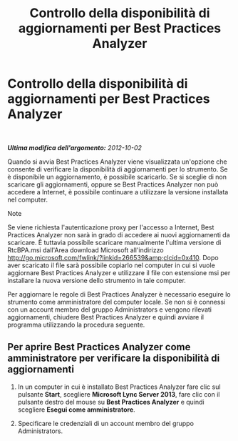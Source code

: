 ﻿---
title: Controllo della disponibilità di aggiornamenti per Best Practices Analyzer
TOCTitle: Controllo della disponibilità di aggiornamenti per Best Practices Analyzer
ms:assetid: 06f1da8b-99a7-4871-911e-bfb7542baced
ms:mtpsurl: https://technet.microsoft.com/it-it/library/JJ204645(v=OCS.15)
ms:contentKeyID: 49299568
ms.date: 08/24/2015
mtps_version: v=OCS.15
ms.translationtype: HT
---

# Controllo della disponibilità di aggiornamenti per Best Practices Analyzer

 

_**Ultima modifica dell'argomento:** 2012-10-02_

Quando si avvia Best Practices Analyzer viene visualizzata un'opzione che consente di verificare la disponibilità di aggiornamenti per lo strumento. Se è disponibile un aggiornamento, è possibile scaricarlo. Se si sceglie di non scaricare gli aggiornamenti, oppure se Best Practices Analyzer non può accedere a Internet, è possibile continuare a utilizzare la versione installata nel computer.


> [!NOTE]
> Se viene richiesta l'autenticazione proxy per l'accesso a Internet, Best Practices Analyzer non sarà in grado di accedere ai nuovi aggiornamenti da scaricare. È tuttavia possibile scaricare manualmente l'ultima versione di RtcBPA.msi dall'Area download Microsoft all'indirizzo <A class=uri href="http://go.microsoft.com/fwlink/?linkid=266539%26clcid=0x410">http://go.microsoft.com/fwlink/?linkid=266539&amp;clcid=0x410</A>. Dopo aver scaricato il file sarà possibile copiarlo nel computer in cui si vuole aggiornare Best Practices Analyzer e utilizzare il file con estensione msi per installare la nuova versione dello strumento in tale computer.



Per aggiornare le regole di Best Practices Analyzer è necessario eseguire lo strumento come amministratore del computer locale. Se non si è connessi con un account membro del gruppo Administrators e vengono rilevati aggiornamenti, chiudere Best Practices Analyzer e quindi avviare il programma utilizzando la procedura seguente.

## Per aprire Best Practices Analyzer come amministratore per verificare la disponibilità di aggiornamenti

1.  In un computer in cui è installato Best Practices Analyzer fare clic sul pulsante **Start**, scegliere **Microsoft Lync Server 2013**, fare clic con il pulsante destro del mouse su **Best Practices Analyzer** e quindi scegliere **Esegui come amministratore**.

2.  Specificare le credenziali di un account membro del gruppo Administrators.

